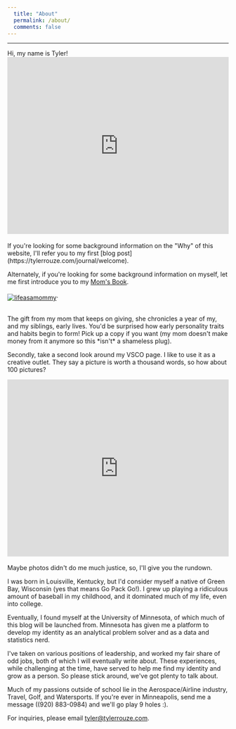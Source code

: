 ```yaml
---
  title: "About"
  permalink: /about/
  comments: false
---
```

<style>
.vsco-container {
  position: relative;
  padding-top: 80%;
  overflow: hidden;
}
.vsco-container iframe{
  position: absolute;
  top: 0;
  left: 0;
  width: 100%;
  height: 100%;
}
</style>
<hr>
Hi, my name is Tyler!

<div class="vsco-container">
<iframe src="https://vsco.co/tylerrouze/media/58718be07d4c960605a2fcd4" style="border:none;" height="610" width="610"></iframe>
</div>
<br>
If you're looking for some background information on the
"Why" of this website, I'll refer you to my first [blog post](https://tylerrouze.com/journal/welcome).

Alternately, if you're looking for some background information on myself, let me first introduce you
to my [Mom's Book](https://www.amazon.com/Life-As-Mommy-Cathy-Spigarelli/dp/1598581244/ref=sr_1_1?keywords=life+as+a+mommy+cathy+spigarelli&qid=1569385541&sr=8-1).
<br>

<a href="https://www.amazon.com/Life-As-Mommy-Cathy-Spigarelli/dp/1598581244/ref=sr_1_1?keywords=life+as+a+mommy+cathy+spigarelli&qid=1569385541&sr=8-1"><img src="{{site.url }}{{site.baseurl }}/images/lifeasamommy.jpg" alt="lifeasamommy" target="_blank" align="middle"></a>.

<br>
The gift from my mom that keeps on giving, she chronicles a year of my, and my siblings, early lives. You'd be surprised how early personality traits and habits begin to form! Pick up a copy if you want (my mom doesn't make money from it anymore so this *isn't* a shameless plug).

Secondly, take a second look around my VSCO page. I like to use it as a creative outlet.
They say a picture is worth a thousand words, so how about 100 pictures?
<br>
<div class="vsco-container">
<iframe src="https://vsco.co/tylerrouze/images/1" style="border:none;" height="610" width="610"></iframe>
</div>
<br>
Maybe photos didn't do me much justice, so, I'll give you the rundown.

I was born in Louisville, Kentucky, but I'd consider myself a native of Green Bay, Wisconsin
(yes that means Go Pack Go!). I grew up playing a ridiculous amount of baseball in
my childhood, and it dominated much of my life, even into college.

Eventually, I found myself at the University of Minnesota, of which much of this blog
will be launched from. Minnesota has given me a platform to develop my identity
as an analytical problem solver and as a data and statistics nerd.

I've taken on various positions of leadership, and worked my fair share of odd
jobs, both of which I will eventually write about. These experiences, while challenging at the time,
have served to help me find my identity and grow as a person. So please stick around, we've
got plenty to talk about.

Much of my passions outside of school lie in the Aerospace/Airline industry, Travel,
Golf, and Watersports. If you're ever in Minneapolis, send me a message ((920) 883-0984)
and we'll go play 9 holes :).

For inquiries, please email [tyler@tylerrouze.com](mailto:tyler@tylerrouze.com).
